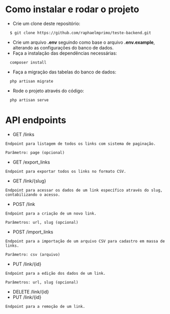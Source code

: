 # Como instalar e rodar o projeto

- Crie um clone deste repositório:
```
  $ git clone https://github.com/raphaelmprimo/teste-backend.git
```
- Crie um arquivo **.env** seguindo como base o arquivo **.env.example**, alterando as configurações do banco de dados.
- Faça a instalação das dependências necessárias:
```
  composer install
```
- Faça a migração das tabelas do banco de dados:
```
  php artisan migrate
```
- Rode o projeto através do código:
```
  php artisan serve
```

# API endpoints

- GET /links
```
Endpoint para listagem de todos os links com sistema de paginação.

Parâmetro: page (opcional)
```

- GET /export_links
```
Endpoint para exportar todos os links no formato CSV.
```

- GET /link/{slug}
```
Endpoint para acessar os dados de um link específico através do slug, contabilizando o acesso.
```

- POST /link
```
Endpoint para a criação de um novo link.

Parâmetros: url, slug (opcional)
```

- POST /import_links
```
Endpoint para a importação de um arquivo CSV para cadastro em massa de links.

Parâmetro: csv (arquivo)
```

- PUT /link/{id}
```
Endpoint para a edição dos dados de um link.

Parâmetros: url, slug (opcional)
```

- DELETE /link/{id}
- PUT /link/{id}
```
Endpoint para a remoção de um link.
```